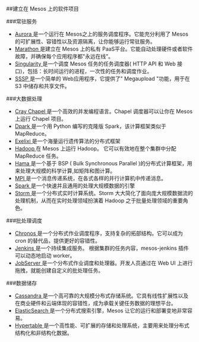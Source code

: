 ##建立在 Mesos 上的软件项目

###常驻服务
- [Aurora ](http://aurora.apache.org/)是一个运行在 Mesos之上的服务调度程序。它能充分利用了 Mesos 的可扩展性、容错性以及资源隔离，让你能够运行常驻服务。
- [Marathon ](https://github.com/mesosphere/marathon)是建立在 Mesos 上的私有 PaaS平台。它能自动处理硬件或者软件故障，并确保每个应用程序都"永远在线"。
- [Singularity ](https://github.com/HubSpot/Singularity)是一个调度 Mesos 任务的任务调度器( HTTP API 和 Web 接口)，包括：长时间运行的进程，一次性的任务和调度作业。
- [SSSP ](https://github.com/mesosphere/sssp)是一个简单的 Web应用程序，它提供了" Megaupload "功能，用于在 S3 中储存和共享文件。

###大数据处理
- [Cray Chapel ](https://github.com/nqn/mesos-chapel)是一个高效的并发编程语言。Chapel 调度器可以让你在 Mesos 上运行 Chapel 项目。
- [Dpark ](https://github.com/douban/dpark)是一个用 Python 编写的克隆版 Spark，该计算框架类似于 MapReduce。
- [Exelixi ](https://github.com/mesosphere/exelixi)是一个海量运行遗传算法的分布式框架
- [Hadoop ](https://github.com/mesos/hadoop)在 Mesos 上运行 Hadoop。 它可以有效地在整个集群中分配 MapReduce 任务。
- [Hama ](http://wiki.apache.org/hama/GettingStartedMesos)是一个基于 BSP ( Bulk Synchronous Parallel )的分布式计算框架，用来处理大规模的科学计算,如矩阵和图计算。
- [MPI ](https://github.com/mesosphere/mesos-hydra)是一个消息传递系统，在各式各样的并行计算机中传递消息。
- [Spark ](http://spark.apache.org/)是一个快速并且通用的处理大规模数据的引擎
- [Storm ](https://github.com/mesosphere/storm-mesos)是一个分布式实时计算系统。Storm 大大简化了面向庞大规模数据流的处理机制，从而在实时处理领域扮演着 Hadoop 之于批量处理领域的重要角色。

###批处理调度
- [Chronos ](https://github.com/mesos/chronos)是一个分布式作业调度程序，支持复杂的拓部结构。它可以成为 cron 的替代品，提供更好的容错性。
- [Jenkins ](https://github.com/jenkinsci/mesos-plugin)是一个持续集成服务。 根据集群的任务内容，mesos-jenkins 插件可以动态地启动 worker。
- [JobServer ](http://www.grandlogic.com/content/html_docs/products.shtml#jobserverprod)是一个分布式作业调度和处理器。开发人员通过在 Web UI 上进行拖拽，就能创建自定义的批处理任务。

###数据储存
- [Cassandra ](https://github.com/mesosphere/cassandra-mesos)是一个高可靠的大规模分布式存储系统。它具有线性扩展性以及在商业硬件和云端体现的容错性，成为承载关键任务数据的理想平台。
- [ElasticSearch ](https://github.com/mesosphere/elasticsearch-mesos)是一个分布式搜索引擎，Mesos 让它的运行和部署变地非常容易。
- [Hypertable ](https://code.google.com/p/hypertable/wiki/Mesos)是一个高性能、可扩展的存储和处理系统，主要用来处理分布式结构化和非结构化数据。
